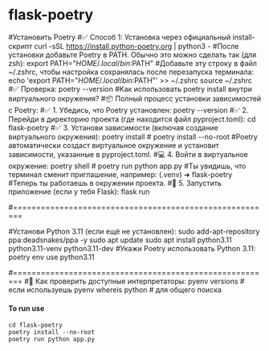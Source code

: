 # flask-poetry

#Установить Poetry
#✅ Способ 1: Установка через официальный install-скрипт
curl -sSL https://install.python-poetry.org | python3 -
#После установки добавьте Poetry в PATH. Обычно это можно сделать так (для zsh):
export PATH="$HOME/.local/bin:$PATH"
#Добавьте эту строку в файл ~/.zshrc, чтобы настройка сохранялась после перезапуска терминала:
echo 'export PATH="$HOME/.local/bin:$PATH"' >> ~/.zshrc
source ~/.zshrc
#✅ Проверка:
poetry --version
#Kак использовать poetry install внутри виртуального окружения?
#📦 Полный процесс установки зависимостей с Poetry:
#✅ 1. Убедись, что Poetry установлен:
poetry --version
#✅ 2. Перейди в директорию проекта (где находится файл pyproject.toml):
cd flask-poetry
#✅ 3. Установи зависимости (включая создание виртуального окружения):
poetry install # poetry install --no-root
#Poetry автоматически создаст виртуальное окружение и установит зависимости, указанные в pyproject.toml.
#💻 4. Войти в виртуальное окружение:
poetry shell # poetry run python app.py
#Ты увидишь, что терминал сменит приглашение, например:
(.venv) ➜ flask-poetry
#Теперь ты работаешь в окружении проекта.
#🚀 5. Запустить приложение (если у тебя Flask):
flask run

#========================================================

#Установи Python 3.11 (если ещё не установлен):
sudo add-apt-repository ppa:deadsnakes/ppa -y
sudo apt update
sudo apt install python3.11 python3.11-venv python3.11-dev
#Укажи Poetry использовать Python 3.11:
poetry env use python3.11

#========================================================
#📌 Как проверить доступные интерпретаторы:
pyenv versions   # если используешь pyenv
whereis python   # для общего поиска

#### To run use
```
cd flask-poetry
poetry install --no-root
poetry run python app.py
```
